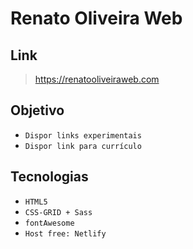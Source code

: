 # Renato Oliveira Web

## Link

> https://renatooliveiraweb.com

## Objetivo

- `Dispor links experimentais`
- `Dispor link para currículo`

## Tecnologias

- `HTML5`
- `CSS-GRID + Sass`
- `fontAwesome`
- `Host free: Netlify`